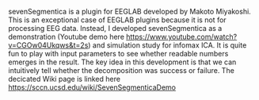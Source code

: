 sevenSegmentica is a plugin for EEGLAB developed by Makoto Miyakoshi. This is an exceptional case of EEGLAB plugins because it is not for processing EEG data. Instead, I developed sevenSegmentica as a demonstration (Youtube demo here https://www.youtube.com/watch?v=CGOw04Ukqws&t=2s) and simulation study for infomax ICA. It is quite fun to play with input parameters to see whether readable numbers emerges in the result. The key idea in this development is that we can intuitively tell whether the decomposition was success or failure. The decicated Wiki page is linked here https://sccn.ucsd.edu/wiki/SevenSegmenticaDemo
